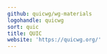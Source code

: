 ```yaml
---
github: quicwg/wg-materials
logohandle: quicwg
sort: quic
title: QUIC
website: 'https://quicwg.org/'
---
```

